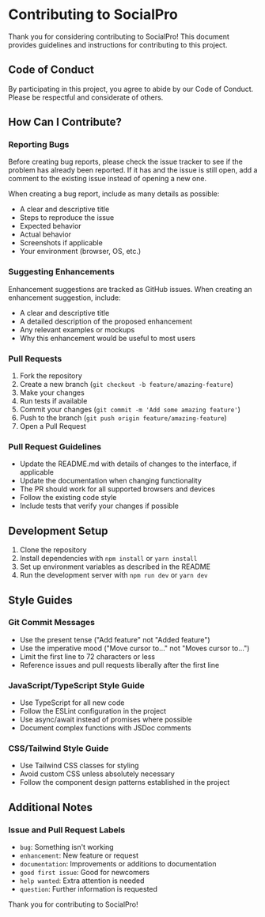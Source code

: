 # Contributing to SocialPro

Thank you for considering contributing to SocialPro! This document provides guidelines and instructions for contributing to this project.

## Code of Conduct

By participating in this project, you agree to abide by our Code of Conduct. Please be respectful and considerate of others.

## How Can I Contribute?

### Reporting Bugs

Before creating bug reports, please check the issue tracker to see if the problem has already been reported. If it has and the issue is still open, add a comment to the existing issue instead of opening a new one.

When creating a bug report, include as many details as possible:

- A clear and descriptive title
- Steps to reproduce the issue
- Expected behavior
- Actual behavior
- Screenshots if applicable
- Your environment (browser, OS, etc.)

### Suggesting Enhancements

Enhancement suggestions are tracked as GitHub issues. When creating an enhancement suggestion, include:

- A clear and descriptive title
- A detailed description of the proposed enhancement
- Any relevant examples or mockups
- Why this enhancement would be useful to most users

### Pull Requests

1. Fork the repository
2. Create a new branch (`git checkout -b feature/amazing-feature`)
3. Make your changes
4. Run tests if available
5. Commit your changes (`git commit -m 'Add some amazing feature'`)
6. Push to the branch (`git push origin feature/amazing-feature`)
7. Open a Pull Request

### Pull Request Guidelines

- Update the README.md with details of changes to the interface, if applicable
- Update the documentation when changing functionality
- The PR should work for all supported browsers and devices
- Follow the existing code style
- Include tests that verify your changes if possible

## Development Setup

1. Clone the repository
2. Install dependencies with `npm install` or `yarn install`
3. Set up environment variables as described in the README
4. Run the development server with `npm run dev` or `yarn dev`

## Style Guides

### Git Commit Messages

- Use the present tense ("Add feature" not "Added feature")
- Use the imperative mood ("Move cursor to..." not "Moves cursor to...")
- Limit the first line to 72 characters or less
- Reference issues and pull requests liberally after the first line

### JavaScript/TypeScript Style Guide

- Use TypeScript for all new code
- Follow the ESLint configuration in the project
- Use async/await instead of promises where possible
- Document complex functions with JSDoc comments

### CSS/Tailwind Style Guide

- Use Tailwind CSS classes for styling
- Avoid custom CSS unless absolutely necessary
- Follow the component design patterns established in the project

## Additional Notes

### Issue and Pull Request Labels

- `bug`: Something isn't working
- `enhancement`: New feature or request
- `documentation`: Improvements or additions to documentation
- `good first issue`: Good for newcomers
- `help wanted`: Extra attention is needed
- `question`: Further information is requested

Thank you for contributing to SocialPro!

